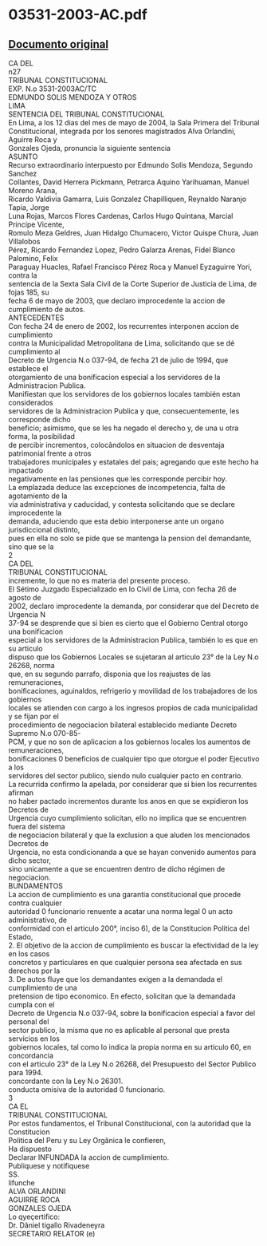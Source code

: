 
03531-2003-AC.pdf
=================
  
[Documento original](https://tc.gob.pe/jurisprudencia/2004/03531-2003-AC.pdf)  
---  
CA DEL  
n27  
TRIBUNAL CONSTITUCIONAL  
EXP. N.o 3531-2003AC/TC  
EDMUNDO SOLIS MENDOZA Y OTROS  
LIMA  
SENTENCIA DEL TRIBUNAL CONSTITUCIONAL  
En Lima, a los 12 dias del mes de mayo de 2004, la Sala Primera del Tribunal  
Constitucional, integrada por los senores magistrados Alva Orlandini, Aguirre Roca y  
Gonzales Ojeda, pronuncia la siguiente sentencia  
ASUNTO  
Recurso extraordinario interpuesto por Edmundo Solis Mendoza, Segundo Sanchez  
Collantes, David Herrera Pickmann, Petrarca Aquino Yarihuaman, Manuel Moreno Arana,  
Ricardo Valdivia Gamarra, Luis Gonzalez Chapilliquen, Reynaldo Naranjo Tapia, Jorge  
Luna Rojas, Marcos Flores Cardenas, Carlos Hugo Quintana, Marcial Principe Vicente,  
Romulo Meza Geldres, Juan Hidalgo Chumacero, Victor Quispe Chura, Juan Villalobos  
Pérez, Ricardo Fernandez Lopez, Pedro Galarza Arenas, Fidel Blanco Palomino, Felix  
Paraguay Huacles, Rafael Francisco Pérez Roca y Manuel Eyzaguirre Yori, contra la  
sentencia de la Sexta Sala Civil de la Corte Superior de Justicia de Lima, de fojas 185, su  
fecha 6 de mayo de 2003, que declaro improcedente la accion de cumplimiento de autos.  
ANTECEDENTES  
Con fecha 24 de enero de 2002, los recurrentes interponen accion de cumplimiento  
contra la Municipalidad Metropolitana de Lima, solicitando que se dé cumplimiento al  
Decreto de Urgencia N.o 037-94, de fecha 21 de julio de 1994, que establece el  
otorgamiento de una bonificacion especial a los servidores de la Administracion Publica.  
Manifiestan que los servidores de los gobiernos locales también estan considerados  
servidores de la Administracion Publica y que, consecuentemente, les corresponde dicho  
beneficio; asimismo, que se les ha negado el derecho y, de una u otra forma, la posibilidad  
de percibir incrementos, colocândolos en situacion de desventaja patrimonial frente a otros  
trabajadores municipales y estatales del pais; agregando que este hecho ha impactado  
negativamente en las pensiones que les corresponde percibir hoy.  
La emplazada deduce las excepciones de incompetencia, falta de agotamiento de la  
via administrativa y caducidad, y contesta solicitando que se declare improcedente la  
demanda, aduciendo que esta debio interponerse ante un organo jurisdiccional distinto,  
pues en ella no solo se pide que se mantenga la pension del demandante, sino que se la  
2  
CA DEL  
TRIBUNAL CONSTITUCIONAL  
incremente, lo que no es materia del presente proceso.  
El Sétimo Juzgado Especializado en lo Civil de Lima, con fecha 26 de agosto de  
2002, declaro improcedente la demanda, por considerar que del Decreto de Urgencia N  
37-94 se desprende que si bien es cierto que el Gobierno Central otorgo una bonificacion  
especial a los servidores de la Administracion Publica, también lo es que en su articulo  
dispuso que los Gobiernos Locales se sujetaran al articulo 23° de la Ley N.o 26268, norma  
que, en su segundo parrafo, disponia que los reajustes de las remuneraciones,  
bonificaciones, aguinaldos, refrigerio y movilidad de los trabajadores de los gobiernos  
locales se atienden con cargo a los ingresos propios de cada municipalidad y se fijan por el  
procedimiento de negociacion bilateral establecido mediante Decreto Supremo N.o 070-85-  
PCM, y que no son de aplicacion a los gobiernos locales los aumentos de remuneraciones,  
bonificaciones 0 beneficios de cualquier tipo que otorgue el poder Ejecutivo a los  
servidores del sector publico, siendo nulo cualquier pacto en contrario.  
La recurrida confirmo la apelada, por considerar que si bien los recurrentes afirman  
no haber pactado incrementos durante los anos en que se expidieron los Decretos de  
Urgencia cuyo cumplimiento solicitan, ello no implica que se encuentren fuera del sistema  
de negociacion bilateral y que la exclusion a que aluden los mencionados Decretos de  
Urgencia, no esta condicionanda a que se hayan convenido aumentos para dicho sector,  
sino unicamente a que se encuentren dentro de dicho régimen de negociacion.  
BUNDAMENTOS  
La accion de cumplimiento es una garantia constitucional que procede contra cualquier  
autoridad 0 funcionario renuente a acatar una norma legal 0 un acto administrativo, de  
conformidad con el articulo 200°, inciso 6), de la Constitucion Politica del Estado,  
2. El objetivo de la accion de cumplimiento es buscar la efectividad de la ley en los casos  
concretos y particulares en que cualquier persona sea afectada en sus derechos por la  
3. De autos fluye que los demandantes exigen a la demandada el cumplimiento de una  
pretension de tipo economico. En efecto, solicitan que la demandada cumpla con el  
Decreto de Urgencia N.o 037-94, sobre la bonificacion especial a favor del personal del  
sector publico, la misma que no es aplicable al personal que presta servicios en los  
gobiernos locales, tal como lo indica la propia norma en su articulo 60, en concordancia  
con el articulo 23° de la Ley N.o 26268, del Presupuesto del Sector Publico para 1994.  
concordante con la Ley N.o 26301.  
conducta omisiva de la autoridad 0 funcionario.  
3  
CA EL  
TRIBUNAL CONSTITUCIONAL  
Por estos fundamentos, el Tribunal Constitucional, con la autoridad que la Constitucion  
Politica del Peru y su Ley Orgânica le confieren,  
Ha dispuesto  
Declarar INFUNDADA la accion de cumplimiento.  
Publiquese y notifiquese  
SS.  
lifunche  
ALVA ORLANDINI  
AGUIRRE ROCA  
GONZALES OJEDA  
Lo qyeçertifico:  
Dr. Dâniel tigallo Rivadeneyra  
SECRETARIO RELATOR (e)